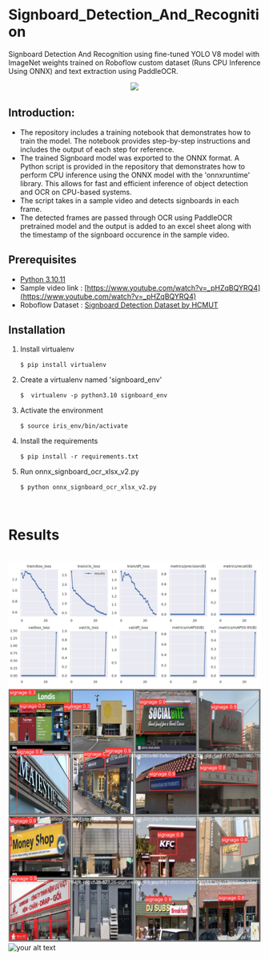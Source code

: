 Signboard_Detection_And_Recognition
====================================
Signboard Detection And Recognition using fine-tuned YOLO V8 model with ImageNet weights trained on Roboflow custom dataset (Runs CPU Inference Using ONNX) and text extraction using PaddleOCR.

<p align="center">
  <img src="readme_media\output_video1-ezgif.gif" width="300" />
</p>

## Introduction:

- The repository includes a training notebook that demonstrates how to train the model. The notebook provides step-by-step instructions and includes the output of each step for reference.
- The trained Signboard model was exported to the ONNX format. A Python script is provided in the repository that demonstrates how to perform CPU inference using the ONNX model with the 'onnxruntime' library. This allows for fast and efficient inference of object detection and OCR on CPU-based systems.
- The script takes in a sample video and detects signboards in each frame. 
- The detected frames are passed through OCR using PaddleOCR pretrained model and the output is added to an excel sheet along with the timestamp of the signboard occurence in the sample video.

## Prerequisites
* [Python 3.10.11](https://www.python.org/downloads/release/python-31011/)
* Sample video link : [https://www.youtube.com/watch?v=_pHZqBQYRQ4](https://www.youtube.com/watch?v=_pHZqBQYRQ4)
* Roboflow Dataset : [Signboard Detection Dataset by HCMUT](https://universe.roboflow.com/hcmut-ek6t5/signboard-detection-svdwo/dataset/2/images)

## Installation

1. Install virtualenv

    ```
    $ pip install virtualenv
    ```    

2. Create a virtualenv named 'signboard_env'

    ```
   $  virtualenv -p python3.10 signboard_env
    ```

3. Activate the environment

    ```
    $ source iris_env/bin/activate
    ```
4. Install the requirements

    ```
    $ pip install -r requirements.txt
    ```

5. Run onnx_signboard_ocr_xlsx_v2.py

    ```
    $ python onnx_signboard_ocr_xlsx_v2.py
    ```

<br>

# Results
<br>


<img src="readme_media\results.png" alt="your alt text" width="600"/>

<br>

<img src="readme_media\val_batch0_pred.jpg" alt="your alt text" width="600"/>

<img src="readme_media\output_video2-ezgif.gif" alt="your alt text" width="600"/>



